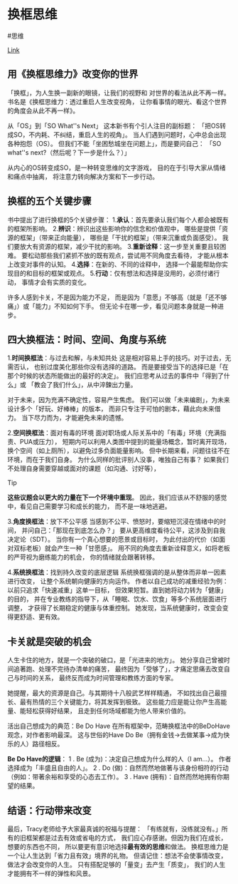 
# 换框思维

#思维

[Link](https://www.facebook.com/reader314159/posts/pfbid02dtj4MFtGPMt3f1UQyrXMYP55DxTprGLGehrs2zNfYCcNT6z1vJnDBDS7xNWxJkUl)

## 用《换框思维力》改变你的世界

「换框」，为人生换一副新的眼镜，让我们的视野和
对世界的看法从此不再一样。
书名是《换框思维力：透过重启人生改变视角，
让你看事情的眼光、看这个世界的角度会从此不再一样》。

从「OS」到「SO What''s Next」
这本新书有个引人注目的副标题：
「把OS转成SO，不内耗、不纠结，重启人生的视角」。
当人们遇到问题时，心中总会出现各种抱怨（OS）。
但我们不能「坐困愁城坐在问题上」，而是要问自己：
「SO what''s next?（然后呢？下一步是什么？）」

从内心的OS转变成SO，是一种转变思维的文字游戏，
目的在于引导大家从情绪和痛点中抽离，
将注意力转向解决方案和下一步行动。

## 换框的五个关键步骤

书中提出了进行换框的5个关键步骤：
1.**承认**：首先要承认我们每个人都会被既有的框架所影响。
2.**辨识**：辨识出这些影响你的信念和价值观中，
哪些是提供「资源的框架」（带来正向能量），
哪些是「干扰的框架」（带来沉重或负面感受）。
我们要放大有资源的框架，减少干扰的影响。
3.**重新诠释**：这一步至关重要且较困难。
要松动那些我们紧抓不放的既有观点，尝试用不同角度去看待，
才能从根本上改变对事件的认知。
4.**选择**：在新的、不同的诠释中，
选择一个最能帮助你实现目的和目标的框架或观点。
5.**行动**：仅有想法和选择是没用的，必须付诸行动，
事情才会有实质的变化。

许多人感到卡关，不是因为能力不足，
而是因为「意愿」不够高（就是「还不够痛」）或「能力」不知如何下手。
但无论卡在哪一步，看见问题本身就是一种进步。

## 四大换框法：时间、空间、角度与系统

1.**时间换框法**：与过去和解，与未知共处
这是相对容易上手的技巧。对于过去，无需否认，
也别过度美化那些你没有选择的道路。
而是要接受当下的选择已是「在那个时候的状态所能做出的最好的决定」。
我们应思考从过去的事件中「得到了什么」或
「教会了我们什么」，从中淬鍊出力量。

对于未来，因为充满不确定性，容易产生焦虑。
我们可以做「未来编剧」，为未来设计多个「好玩、好棒棒」的版本，
而非只专注于可怕的剧本，藉此向未来借力。
当下尽力而为，才能避免未来的遗憾。

2.**空间换框法**：面对有毒的环境
面对职场或人际关系中的「有毒」环境（充满指责、PUA或压力），
短期内可以利用人类图中提到的能量场概念，暂时离开现场，
换个空间（如上厕所），以避免过多负面能量影响。
但中长期来看，问题往往不在环境，而在于我们自身。
为什么同样的批评别人没事，唯独自己有事？
如果我们不处理自身需要穿越或面对的课题（如沟通、讨好等），

> [!TIP]
> **这些议题会以更大的力量在下一个环境中重现**。
> 因此，我们应该从不舒服的感觉中，看见自己需要学习和成长的能力，
> 而不是一味地逃避。


3.**角度换框法**：放下不公平感
当感到不公平、愤怒时，要缩短沉浸在情绪中的时间，
并问自己：「那现在到底怎么办？」
要从更高维度看待公平，这涉及到自我决定论（SDT）。
当你有一个真心想要的愿景或目标时，
为此付出的代价（如面对双标老板）就会产生一种「甘愿感」。
用不同的角度去重新诠释意义，如将老板的严苛视为磨练能力的机会，
你的情绪就会跟著转移。

4.**系统换框法**：找到持久改变的底层逻辑
系统换框强调的是从整体而非单一因素进行改变，
让整个系统朝向健康的方向运作。
作者以自己成功的减重经验为例：以前只追求「快速减重」这单一目标，
但效果短暂。直到她将动力转为「健康」的目的，
并在专业教练的指导下，从「睡眠、饮水、饮食」等多个系统层面进行调整，
才获得了长期稳定的健康与体重控制。
她发现，当系统健康时，改变会变得更舒适、更有效。

## 卡关就是突破的机会

人生卡住的地方，就是一个突破的破口，是「光进来的地方」。
她分享自己曾被时间追著跑、处理不完待办清单的痛苦，
最终因为「受够了」，才痛定思痛去改变自己与时间的关系，
最终反而成为时间管理和教练方面的专家。

她提醒，最大的资源是自己。与其期待十八般武艺样样精通，
不如找出自己最擅长、最有热情的三个关键能力，将其发挥到极致。
这些能力应是能让你产生高能量、能轻松获得好结果，
且走到任何场域都能为他人带来价值的。

活出自己想成为的典范：Be Do Have
在所有框架中，范畴换框法中的BeDoHave观念，对作者影响最深。
这与世俗的Have Do Be（拥有金钱→去做某事→成为快乐的人）路径相反。

**Be Do Have的逻辑**：
1 . Be (成为)：决定自己想成为什么样的人（I am...）。
作者选择成为「丰盛且自由的人」。
2 . Do (做)：自然而然地做著与该身份相符的行动
（例如：带著余裕和享受的心态去工作）。
3 . Have (拥有)：自然而然地拥有你期望的结果。

## 结语：行动带来改变

最后，Tracy老师给予大家最真诚的祝福与提醒：
「有练就有，没练就没有。」所有的旧框架都是过去有效或省电的方式，
我们应心存感谢。但因为我们在成长，想要的东西也不同，
所以要更有意识地选择**最有效的思维**和做法。
换框思维力是一个让人生达到「省力且有效」境界的礼物。
但请记住：想法不会使事情改变，做法才会改变你的人生。
只有搭配足够的「量变」去产生「质变」，
我们的人生才能拥有不一样的弹性和风景。